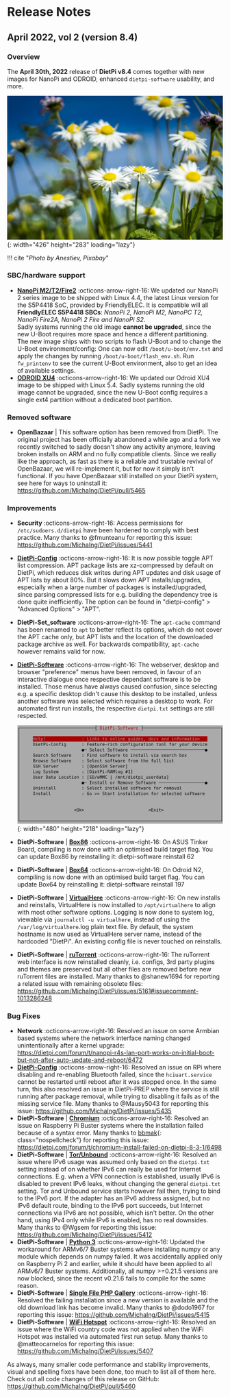 # Release Notes

## April 2022, vol 2 (version 8.4)

### Overview

The **April 30th, 2022** release of **DietPi v8.4** comes together with new images for NanoPi and ODROID, enhanced `dietpi-software` usability, and more.

![daisy flowers](../assets/images/dietpi-release-v8_4.jpg){: width="426" height="283" loading="lazy"}

!!! cite "_Photo by Anestiev, Pixabay_"

### SBC/hardware support

- [**NanoPi M2/T2/Fire2**](../../hardware/#nanopi-series-friendlyarm) :octicons-arrow-right-16: We updated our NanoPi 2 series image to be shipped with Linux 4.4, the latest Linux version for the S5P4418 SoC, provided by FriendlyELEC. It is compatible will all **FriendlyELEC S5P4418 SBCs**: _NanoPi 2, NanoPi M2, NanoPC T2, NanoPi Fire2A, NanoPi 2 Fire and NanoPi S2_.  
Sadly systems running the old image **cannot be upgraded**, since the new U-Boot requires more space and hence a different partitioning.  
The new image ships with two scripts to flash U-Boot and to change the U-Boot environment/config: One can now edit `/boot/u-boot/env.txt` and apply the changes by running `/boot/u-boot/flash_env.sh`. Run `fw_printenv` to see the current U-Boot environment, also to get an idea of available settings.
- [**ODROID XU4**](../../hardware/#odroid) :octicons-arrow-right-16: We updated our Odroid XU4 image to be shipped with Linux 5.4. Sadly systems running the old image cannot be upgraded, since the new U-Boot config requires a single ext4 partition without a dedicated boot partition.

### Removed software

- **OpenBazaar** | This software option has been removed from DietPi. The original project has been officially abandoned a while ago and a fork we recently switched to sadly doesn't show any activity anymore, leaving broken installs on ARM and no fully compatible clients. Since we really like the approach, as fast as there is a reliable and trustable revival of OpenBazaar, we will re-implement it, but for now it simply isn't functional. If you have OpenBazaar still installed on your DietPi system, see here for ways to uninstall it: <https://github.com/MichaIng/DietPi/pull/5465>

### Improvements

- **Security** :octicons-arrow-right-16: Access permissions for `/etc/sudoers.d/dietpi` have been hardened to comply with best practice. Many thanks to @fmunteanu for reporting this issue: <https://github.com/MichaIng/DietPi/issues/5441>
- [**DietPi-Config**](../../dietpi_tools/#dietpi-configuration) :octicons-arrow-right-16: It is now possible toggle APT list compression. APT package lists are xz-compressed by default on DietPi, which reduces disk writes during APT updates and disk usage of APT lists by about 80%. But it slows down APT installs/upgrades, especially when a large number of packages is installed/upgraded, since parsing compressed lists for e.g. building the dependency tree is done quite inefficiently. The option can be found in "dietpi-config" > "Advanced Options" > "APT".
- **DietPi-Set_software** :octicons-arrow-right-16: The `apt-cache` command has been renamed to `apt` to better reflect its options, which do not cover the APT cache only, but APT lists and the location of the downloaded package archive as well. For backwards compatibility, `apt-cache` however remains valid for now.
- [**DietPi-Software**](../../dietpi_tools/#dietpi-software) :octicons-arrow-right-16: The webserver, desktop and browser "preference" menus have been removed, in favour of an interactive dialogue once respective dependant software is to be installed. Those menus have always caused confusion, since selecting e.g. a specific desktop didn't cause this desktop to be installed, unless another software was selected which requires a desktop to work. For automated first run installs, the respective `dietpi.txt` settings are still respected.

    ![DietPi-Software screenshot](../assets/images/dietpi-software.jpg){: width="480" height="218" loading="lazy"}

- **DietPi-Software** | [**Box86**](../../software/gaming/#box86) :octicons-arrow-right-16: On ASUS Tinker Board, compiling is now done with an optimised build target flag. You can update Box86 by reinstalling it: dietpi-software reinstall 62
- **DietPi-Software** | [**Box64**](../../software/gaming/#box64) :octicons-arrow-right-16: On Odroid N2, compiling is now done with an optimised build target flag. You can update Box64 by reinstalling it: dietpi-software reinstall 197
- **DietPi-Software** | [**VirtualHere**](../../software/remote_desktop/#virtualhere) :octicons-arrow-right-16: On new installs and reinstalls, VirtualHere is now installed to `/opt/virtualhere` to align with most other software options. Logging is now done to system log, viewable via `journalctl -u virtualhere`, instead of using the `/var/log/virtualhere`.log plain text file. By default, the system hostname is now used as VirtualHere server name, instead of the hardcoded "DietPi". An existing config file is never touched on reinstalls.
- **DietPi-Software** | [**ruTorrent**](../../software/bittorrent/#rtorrent) :octicons-arrow-right-16: The ruTorrent web interface is now reinstalled cleanly, i.e. configs, 3rd party plugins and themes are preserved but all other files are removed before new ruTorrent files are installed. Many thanks to @shanew1694 for reporting a related issue with remaining obsolete files: <https://github.com/MichaIng/DietPi/issues/5161#issuecomment-1013286248>

### Bug Fixes

- **Network** :octicons-arrow-right-16: Resolved an issue on some Armbian based systems where the network interface naming changed unintentionally after a kernel upgrade: <https://dietpi.com/forum/t/nanopi-r4s-lan-port-works-on-initial-boot-but-not-after-auto-update-and-reboot/6472>
- [**DietPi-Config**](../../dietpi_tools/#dietpi-configuration) :octicons-arrow-right-16: Resolved an issue on RPi where disabling and re-enabling Bluetooth failed, since the `hciuart.service` cannot be restarted until reboot after it was stopped once. In the same turn, this also resolved an issue in DietPi-PREP where the service is still running after package removal, while trying to disabling it fails as of the missing service file. Many thanks to @Mausy5043 for reporting this issue: <https://github.com/MichaIng/DietPi/issues/5435>
- **DietPi-Software** | [**Chromium**](../../software/desktop/#chromium) :octicons-arrow-right-16: Resolved an issue on Raspberry Pi Buster systems where the installation failed because of a syntax error. Many thanks to [bbmak](https://dietpi.com/forum/u/bbmak/summary){: class="nospellcheck"} for reporting this issue: <https://dietpi.com/forum/t/chromium-install-failed-on-dietpi-8-3-1/6498>
- **DietPi-Software** | [**Tor/Unbound**](../../software/distributed_projects/#tor-relay) :octicons-arrow-right-16: Resolved an issue where IPv6 usage was assumed only based on the `dietpi.txt` setting instead of on whether IPv6 can really be used for Internet connections. E.g. when a VPN connection is established, usually IPv6 is disabled to prevent IPv6 leaks, without changing the general `dietpi.txt` setting. Tor and Unbound service starts however fail then, trying to bind to the IPv6 port. If the adapter has an IPv6 address assigned, but no IPv6 default route, binding to the IPv6 port succeeds, but Internet connections via IPv6 are not possible, which isn't better. On the other hand, using IPv4 only while IPv6 is enabled, has no real downsides. Many thanks to @Wgsem for reporting this issue: <https://github.com/MichaIng/DietPi/issues/5412>
- **DietPi-Software** | [**Python 3**](../../software/programming/#python-3) :octicons-arrow-right-16: Updated the workaround for ARMv6/7 Buster systems where installing numpy or any module which depends on numpy failed. It was accidentally applied only on Raspberry Pi 2 and earlier, while it should have been applied to all ARMv6/7 Buster systems. Additionally, all numpy >=0.21.5 versions are now blocked, since the recent v0.21.6 fails to compile for the same reason.
- **DietPi-Software** | [**Single File PHP Gallery**](../../software/social/#single-file-php-gallery) :octicons-arrow-right-16: Resolved the failing installation since a new version is available and the old download link has become invalid. Many thanks to @dodo1967 for reporting this issue: <https://github.com/MichaIng/DietPi/issues/5415>
- **DietPi-Software** | [**WiFi Hotspot**](../../software/advanced_networking/#wifi-hotspot) :octicons-arrow-right-16: Resolved an issue where the WiFi country code was not applied when the WiFi Hotspot was installed via automated first run setup. Many thanks to @matteocarnelos for reporting this issue: <https://github.com/MichaIng/DietPi/issues/5407>

As always, many smaller code performance and stability improvements, visual and spelling fixes have been done, too much to list all of them here. Check out all code changes of this release on GitHub: <https://github.com/MichaIng/DietPi/pull/5460>
